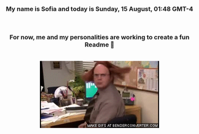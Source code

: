 


<div align="center">
<h3 >My name is Sofia and today is Sunday, 15 August, 01:48 GMT-4</h3><br>
<h3 >For now, me and my personalities are working to create a fun Readme 👋
</h3><br>
<img src='img/dwight.gif' alt='working...'/>
</div>
